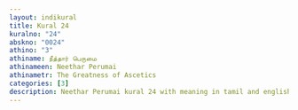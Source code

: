```yaml
---
layout: indikural
title: Kural 24
kuralno: "24"
abskno: "0024"
athino: "3"
athiname: நீத்தார் பெருமை
athinameen: Neethar Perumai
athinametr: The Greatness of Ascetics
categories: [3]
description: Neethar Perumai kural 24 with meaning in tamil and english 
---
```


